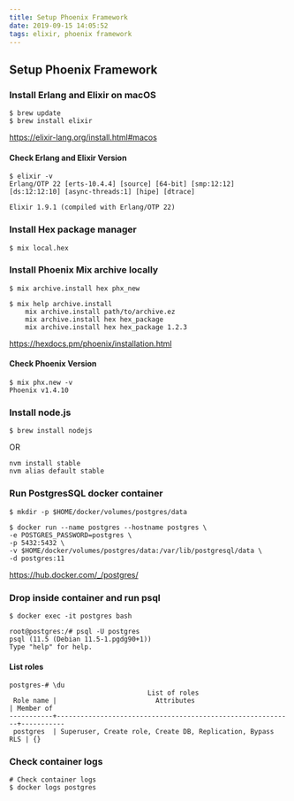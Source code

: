 ```yaml
---
title: Setup Phoenix Framework
date: 2019-09-15 14:05:52
tags: elixir, phoenix framework
---
```


## Setup Phoenix Framework

### Install Erlang and Elixir on macOS 
```
$ brew update
$ brew install elixir
```
https://elixir-lang.org/install.html#macos

#### Check Erlang and Elixir Version
```
$ elixir -v
Erlang/OTP 22 [erts-10.4.4] [source] [64-bit] [smp:12:12] [ds:12:12:10] [async-threads:1] [hipe] [dtrace]

Elixir 1.9.1 (compiled with Erlang/OTP 22)
```

### Install Hex package manager
```
$ mix local.hex
```

### Install Phoenix Mix archive locally
```
$ mix archive.install hex phx_new
```
```
$ mix help archive.install
    mix archive.install path/to/archive.ez
    mix archive.install hex hex_package
    mix archive.install hex hex_package 1.2.3
```

https://hexdocs.pm/phoenix/installation.html


#### Check Phoenix Version
```
$ mix phx.new -v
Phoenix v1.4.10
```

### Install node.js
```
$ brew install nodejs
```
OR
```
nvm install stable
nvm alias default stable
```

### Run PostgresSQL docker container
```
$ mkdir -p $HOME/docker/volumes/postgres/data

$ docker run --name postgres --hostname postgres \
-e POSTGRES_PASSWORD=postgres \
-p 5432:5432 \
-v $HOME/docker/volumes/postgres/data:/var/lib/postgresql/data \
-d postgres:11
```
https://hub.docker.com/_/postgres/

### Drop inside container and run psql
```
$ docker exec -it postgres bash

root@postgres:/# psql -U postgres
psql (11.5 (Debian 11.5-1.pgdg90+1))
Type "help" for help.
```

#### List roles
```
postgres-# \du
                                   List of roles
 Role name |                         Attributes                         | Member of
-----------+------------------------------------------------------------+-----------
 postgres  | Superuser, Create role, Create DB, Replication, Bypass RLS | {}
```

### Check container logs
```
# Check container logs
$ docker logs postgres
```


